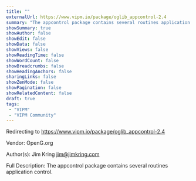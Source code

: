 ```yaml
---
title: ""
externalUrl: https://www.vipm.io/package/oglib_appcontrol-2.4
summary: "The appcontrol package contains several routines application control.."
showSummary: true
showAuthor: false
showEdit: false
showData: false
showViews: false
showReadingTime: false
showWordCount: false
showBreadcrumbs: false
showHeadingAnchors: false
sharingLinks: false
showZenMode: false
showPagination: false
showRelatedContent: false
draft: true
tags:
 - "VIPM"
 - "VIPM Community"
---
```


Redirecting to https://www.vipm.io/package/oglib_appcontrol-2.4

Vendor: OpenG.org

Author(s): Jim Kring <jim@jimkring.com>
 
Full Description:
The appcontrol package contains several routines application control.